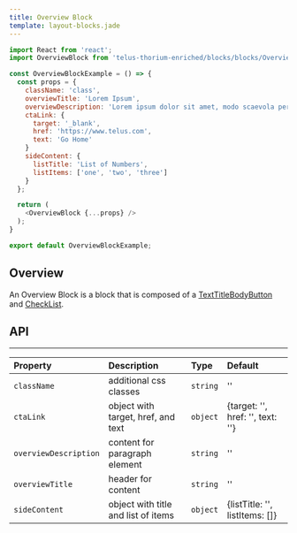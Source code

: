 ```yaml
---
title: Overview Block
template: layout-blocks.jade
---
```


<div id="overviewBlockExample"></div>
<script type="text/babel">
  ReactDOM.render(
    <TDSBlocks.OverviewBlockExample />,
    document.getElementById('overviewBlockExample')
  );
</script>

```javascript
import React from 'react';
import OverviewBlock from 'telus-thorium-enriched/blocks/blocks/OverviewBlock';

const OverviewBlockExample = () => {
  const props = {
    className: 'class',
    overviewTitle: 'Lorem Ipsum',
    overviewDescription: 'Lorem ipsum dolor sit amet, modo scaevola pertinax ius no. Ut brute nobis intellegam duo, ullum fabulas fabellas quo at.',
    ctaLink: {
      target: '_blank',
      href: 'https://www.telus.com',
      text: 'Go Home'
    }
    sideContent: {
      listTitle: 'List of Numbers',
      listItems: ['one', 'two', 'three']
    }
  };

  return (
    <OverviewBlock {...props} />
  );
}

export default OverviewBlockExample;
```

## Overview

An Overview Block is a block that is composed of a [TextTitleBodyButton](../5-Block%20Components/2-textTitleBodyButton.html) and [CheckList](../5-Block%20Components/1-checklist.html).



## API


---
| Property |   Description   | Type | Default |
|:----|:------|:---|:---|
| `className` | additional css classes | `string` |  '' |
| `ctaLink` | object with target, href, and text  | `object` |  {target: '', href: '', text: ''} |
| `overviewDescription` | content for paragraph element | `string` |  '' |
| `overviewTitle` | header for content | `string` |  '' |
| `sideContent` | object with title and list of items | `object` |  {listTitle: '', listItems: []} |
